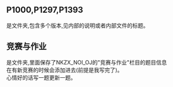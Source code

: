## P1000,P1297,P1393
是文件夹,包含多个版本,见内部的说明或者内部文件的标题。  
## 竞赛与作业
是文件夹,里面保存了NKZX_NOI_OJ的"竞赛与作业"栏目的题目信息  
在有新竞赛的时候会添加进去(前提是我写完了)。  
心情好的话写一题更新一题。  

